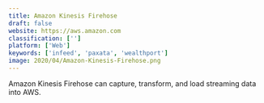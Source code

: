 ```yaml
---
title: Amazon Kinesis Firehose
draft: false 
website: https://aws.amazon.com
classification: ['']
platform: ['Web']
keywords: ['infeed', 'paxata', 'wealthport']
image: 2020/04/Amazon-Kinesis-Firehose.png
---
```

Amazon Kinesis Firehose can capture, transform, and load streaming data into AWS.